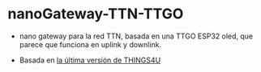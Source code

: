 # nanoGateway-TTN-TTGO

* nano gateway para la red TTN, basada en una TTGO ESP32 oled, que parece que funciona en uplink y downlink.

* Basada en [la última versión de THINGS4U](https://github.com/things4u/ESP-1ch-Gateway-v5.0)
